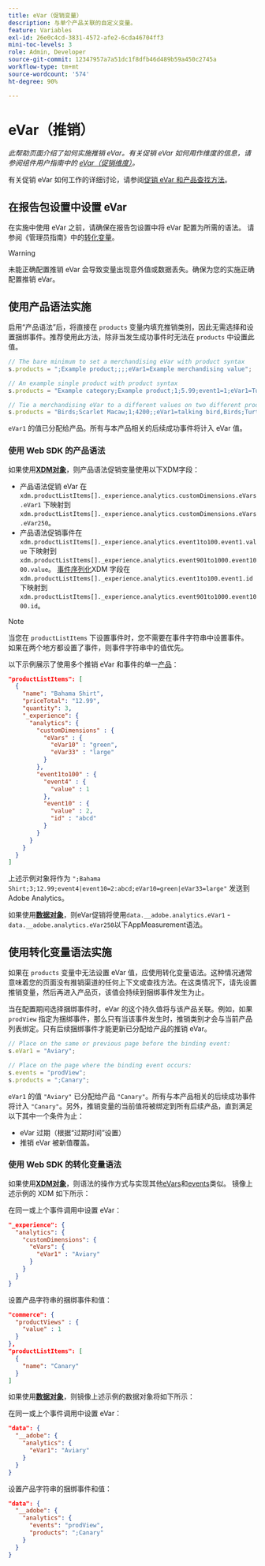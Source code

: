 ```yaml
---
title: eVar（促销变量）
description: 与单个产品关联的自定义变量。
feature: Variables
exl-id: 26e0c4cd-3831-4572-afe2-6cda46704ff3
mini-toc-levels: 3
role: Admin, Developer
source-git-commit: 12347957a7a51dc1f8dfb46d489b59a450c2745a
workflow-type: tm+mt
source-wordcount: '574'
ht-degree: 90%

---
```


# eVar（推销）

*此帮助页面介绍了如何实施推销 eVar。有关促销 eVar 如何用作维度的信息，请参阅组件用户指南中的 [eVar（促销维度）](/help/components/dimensions/evar-merchandising.md)。*

有关促销 eVar 如何工作的详细讨论，请参阅[促销 eVar 和产品查找方法](https://experienceleague.adobe.com/docs/analytics/admin/admin-tools/conversion-variables/merchandising-evars.html?lang=zh-Hans)。

## 在报告包设置中设置 eVar

在实施中使用 eVar 之前，请确保在报告包设置中将 eVar 配置为所需的语法。 请参阅《管理员指南》中的[转化变量](/help/admin/admin/c-manage-report-suites/c-edit-report-suites/conversion-var-admin/conversion-var-admin.md)。

>[!WARNING]
>
>未能正确配置推销 eVar 会导致变量出现意外值或数据丢失。确保为您的实施正确配置推销 eVar。

## 使用产品语法实施

启用“产品语法”后，将直接在 `products` 变量内填充推销类别，因此无需选择和设置捆绑事件。推荐使用此方法，除非当发生成功事件时无法在 `products` 中设置此值。

```js
// The bare minimum to set a merchandising eVar with product syntax
s.products = ";Example product;;;;eVar1=Example merchandising value";

// An example single product with product syntax
s.products = "Example category;Example product;1;5.99;event1=1;eVar1=Turtles";

// Tie a merchandising eVar to a different values on two different products
s.products = "Birds;Scarlet Macaw;1;4200;;eVar1=talking bird,Birds;Turtle dove;2;550;;eVar1=love birds";
```

`eVar1` 的值已分配给产品。所有与本产品相关的后续成功事件将计入 eVar 值。

### 使用 Web SDK 的产品语法

如果使用&#x200B;[**XDM对象**](/help/implement/aep-edge/xdm-var-mapping.md)，则产品语法促销变量使用以下XDM字段：

* 产品语法促销 eVar 在 `xdm.productListItems[]._experience.analytics.customDimensions.eVars.eVar1` 下映射到 `xdm.productListItems[]._experience.analytics.customDimensions.eVars.eVar250`。
* 产品语法促销事件在 `xdm.productListItems[]._experience.analytics.event1to100.event1.value` 下映射到 `xdm.productListItems[]._experience.analytics.event901to1000.event1000.value`。 [事件序列化](events/event-serialization.md)XDM 字段在 `xdm.productListItems[]._experience.analytics.event1to100.event1.id` 下映射到 `xdm.productListItems[]._experience.analytics.event901to1000.event1000.id`。

>[!NOTE]
>
>当您在 `productListItems` 下设置事件时，您不需要在事件字符串中设置事件。 如果在两个地方都设置了事件，则事件字符串中的值优先。

以下示例展示了使用多个推销 eVar 和事件的单一[产品](products.md)：

```json
"productListItems": [
  {
    "name": "Bahama Shirt",
    "priceTotal": "12.99",
    "quantity": 3,
    "_experience": {
      "analytics": {
        "customDimensions" : {
          "eVars" : {
            "eVar10" : "green",
            "eVar33" : "large"
          }
        },
        "event1to100" : {
          "event4" : {
            "value" : 1
          },
          "event10" : {
            "value" : 2,
            "id" : "abcd"
          }
        }
      }
    }
  }
]
```

上述示例对象将作为 `";Bahama Shirt;3;12.99;event4|event10=2:abcd;eVar10=green|eVar33=large"` 发送到 Adobe Analytics。

如果使用&#x200B;[**数据对象**](/help/implement/aep-edge/data-var-mapping.md)，则eVar促销将使用`data.__adobe.analytics.eVar1` - `data.__adobe.analytics.eVar250`以下AppMeasurement语法。

## 使用转化变量语法实施

如果在 `products` 变量中无法设置 eVar 值，应使用转化变量语法。这种情况通常意味着您的页面没有推销渠道的任何上下文或查找方法。在这类情况下，请先设置推销变量，然后再进入产品页，该值会持续到捆绑事件发生为止。

当在配置期间选择捆绑事件时，eVar 的这个持久值将与该产品关联。例如，如果 `prodView` 指定为捆绑事件，那么只有当该事件发生时，推销类别才会与当前产品列表绑定。只有后续捆绑事件才能更新已分配给产品的推销 eVar。

```js
// Place on the same or previous page before the binding event:
s.eVar1 = "Aviary";

// Place on the page where the binding event occurs:
s.events = "prodView";
s.products = ";Canary";
```

`eVar1` 的值 `"Aviary"` 已分配给产品 `"Canary"`。所有与本产品相关的后续成功事件将计入 `"Canary"`。另外，推销变量的当前值将被绑定到所有后续产品，直到满足以下其中一个条件为止：

* eVar 过期（根据“过期时间”设置）
* 推销 eVar 被新值覆盖。

### 使用 Web SDK 的转化变量语法

如果使用&#x200B;[**XDM对象**](/help/implement/aep-edge/xdm-var-mapping.md)，则语法的操作方式与实现其他[eVars](evar.md)和[events](events/events-overview.md)类似。 镜像上述示例的 XDM 如下所示：

在同一或上个事件调用中设置 eVar：

```json
"_experience": {
  "analytics": {
    "customDimensions": {
      "eVars": {
        "eVar1" : "Aviary"
      }
    }
  }
}
```

设置产品字符串的捆绑事件和值：

```json
"commerce": {
  "productViews" : {
    "value" : 1
  }
},
"productListItems": [
  {
    "name": "Canary"
  }
]
```

如果使用&#x200B;[**数据对象**](/help/implement/aep-edge/data-var-mapping.md)，则镜像上述示例的数据对象将如下所示：

在同一或上个事件调用中设置 eVar：

```json
"data": {
  "__adobe": {
    "analytics": {
      "eVar1": "Aviary"
    }
  }
}
```

设置产品字符串的捆绑事件和值：

```json
"data": {
  "__adobe": {
    "analytics": {
      "events": "prodView",
      "products": ";Canary"
    }
  }
}
```
